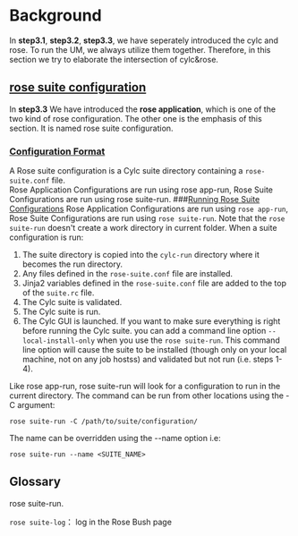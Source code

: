 # Background
In **step3.1**, **step3.2**, **step3.3**, we have seperately introduced the cylc and rose.
To run the UM, we always utilize them together. 
Therefore, in this section we try to elaborate the intersection of cylc&rose.
## [rose suite configuration](https://metomi.github.io/rose/2019.01.8/html/tutorial/rose/suites.html#rose-suite-configurations)
In **step3.3** We have introduced the **rose application**, which is one of the two kind of rose configuration. The other one is the emphasis of this section. It is named rose suite configuration.
### [Configuration Format](https://metomi.github.io/rose/2019.01.8/html/tutorial/rose/suites.html#configuration-format)
A Rose suite configuration is a Cylc suite directory containing a `rose-suite.conf` file.  
Rose Application Configurations are run using rose app-run, Rose Suite Configurations are run using rose suite-run.
###[Running Rose Suite Configurations](https://metomi.github.io/rose/2019.01.8/html/tutorial/rose/suites.html#running-rose-suite-configurations)
Rose Application Configurations are run using `rose app-run`, Rose Suite Configurations are run using `rose suite-run`. Note that the `rose suite-run` doesn't create a work directory in current folder.
When a suite configuration is run:
1. The suite directory is copied into the `cylc-run` directory where it becomes the run directory.
2. Any files defined in the `rose-suite.conf` file are installed.
3. Jinja2 variables defined in the `rose-suite.conf` file are added to the top of the `suite.rc` file.
4. The Cylc suite is validated.
5. The Cylc suite is run.
6. The Cylc GUI is launched.
If you want to make sure everything is right before running the Cylc suite. you can add a command line option `--local-install-only` when you use the `rose suite-run`. This command line option will cause the suite to be installed (though only on your local machine, not on any job hostss) and validated but not run (i.e. steps 1-4).

Like rose app-run, rose suite-run will look for a configuration to run in the current directory. The command can be run from other locations using the -C argument:

`rose suite-run -C /path/to/suite/configuration/`


The name can be overridden using the --name option i.e:

`rose suite-run --name <SUITE_NAME>`
## Glossary
rose suite-run.

`rose suite-log`：
log in the Rose Bush page

